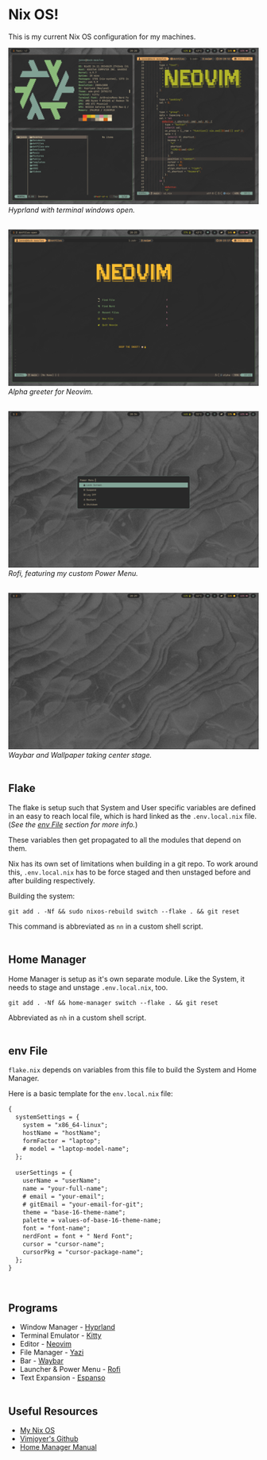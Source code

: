 # Nix OS!

This is my current Nix OS configuration for my machines.

![Hyprland](/themes/gruvbox-dark-medium/screenshots/2024-07-04-202851_hyprshot.png)
_Hyprland with terminal windows open._<br><br>

![Neovim](/themes/gruvbox-dark-medium/screenshots/2024-07-04-202316_hyprshot.png)
_Alpha greeter for Neovim._<br><br>

![Rofi](/themes/gruvbox-dark-medium/screenshots/2024-07-04-203352_hyprshot.png)
_Rofi, featuring my custom Power Menu._<br><br>

![Wallpaper](/themes/gruvbox-dark-medium/screenshots/2024-07-04-202945_hyprshot.png)
_Waybar and Wallpaper taking center stage._<br><br>

## Flake

The flake is setup such that System and User specific variables are defined in an easy to reach local file, which is hard linked as the `.env.local.nix` file. (_See the [env File](#env-file) section for more info._)

These variables then get propagated to all the modules that depend on them.

Nix has its own set of limitations when building in a git repo. To work around this, `.env.local.nix` has to be force staged and then unstaged before and after building respectively.

Building the system:

```
git add . -Nf && sudo nixos-rebuild switch --flake . && git reset
```

This command is abbreviated as `nn` in a custom shell script.<br><br>

## Home Manager

Home Manager is setup as it's own separate module. Like the System, it needs to stage and unstage `.env.local.nix`, too.

```
git add . -Nf && home-manager switch --flake . && git reset
```

Abbreviated as `nh` in a custom shell script.<br><br>

## env File

`flake.nix` depends on variables from this file to build the System and Home Manager.

Here is a basic template for the `env.local.nix` file:

```
{
  systemSettings = {
    system = "x86_64-linux";
    hostName = "hostName";
    formFactor = "laptop";
    # model = "laptop-model-name";
  };

  userSettings = {
    userName = "userName";
    name = "your-full-name";
    # email = "your-email";
    # gitEmail = "your-email-for-git";
    theme = "base-16-theme-name";
    palette = values-of-base-16-theme-name;
    font = "font-name";
    nerdFont = font + " Nerd Font";
    cursor = "cursor-name";
    cursorPkg = "cursor-package-name";
  };
}
```

<br>

## Programs

- Window Manager - [Hyprland](https://hyprland.org/)
- Terminal Emulator - [Kitty](https://sw.kovidgoyal.net/kitty/)
- Editor - [Neovim](https://neovim.io/)
- File Manager - [Yazi](https://yazi-rs.github.io/)
- Bar - [Waybar](https://github.com/Alexays/Waybar)
- Launcher & Power Menu - [Rofi](https://davatorium.github.io/rofi/)
- Text Expansion - [Espanso](https://espanso.org/)<br><br>

## Useful Resources

- [My Nix OS](https://mynixos.com/)
- [Vimjoyer's Github](https://github.com/vimjoyer)
- [Home Manager Manual](https://nix-community.github.io/home-manager/)
